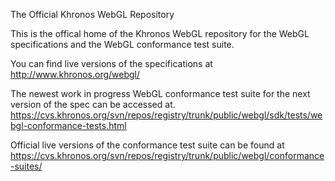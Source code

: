The Official Khronos WebGL Repository

This is the offical home of the Khronos
WebGL repository for the WebGL specifications
and the WebGL conformance test suite.

You can find live versions of the specifications at
http://www.khronos.org/webgl/

The newest work in progress WebGL conformance test suite
for the next version of the spec can be accessed at.
https://cvs.khronos.org/svn/repos/registry/trunk/public/webgl/sdk/tests/webgl-conformance-tests.html

Official live versions of the conformance test suite can be found at
https://cvs.khronos.org/svn/repos/registry/trunk/public/webgl/conformance-suites/

